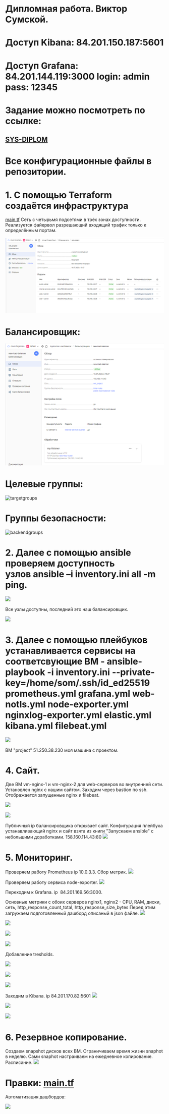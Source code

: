 # Дипломная работа. Виктор Сумской.

# Доступ Kibana: 84.201.150.187:5601
# Доступ Grafana: 84.201.144.119:3000 login: admin pass: 12345

# Задание можно посмотреть по ссылке:
## [SYS-DIPLOM](https://github.com/netology-code/sys-diplom)

# Все конфигурационные файлы в репозитории. 

# 1. С помощью Terraform создаётся инфраструктура 
[main.tf](https://github.com/Dip/blob/main/main.tf)
Сеть с четырьмя подсетями в трёх зонах доступности. Реализуется файервол разрешающий входящий трафик только к определённым портам.

![subnet](https://github.com/VictorSum/Dip/blob/main/img/subnets.png)
# Балансировщик:
![balancer](https://github.com/VictorSum/Dip/blob/main/img/balancer_1.png)
# Целевые группы:
![targetgroups](https://github.com/VictorSum/Dip/tree/main/img/balancer_2.png)
# Группы безопасности:
![backendgroups](https://github.com/VictorSum/Dip/blob/tree/main/img/security.png)
# 2. Далее с помощью ansible проверяем доступность узлов ansible –i inventory.ini all -m ping.
![](https://github.com/VictorSum/Dip/blob/tree/main/img/ansible_ping.png)

Все узлы доступны, последний это наш балансировщик.

![](https://github.com/VictorSum/Dip/blob/tree/main/img/outputs.png)

# 3. Далее с помощью плейбуков устанавливается сервисы на соответсвующие ВМ - ansible-playbook -i inventory.ini --private-key=/home/som/.ssh/id_ed25519 prometheus.yml grafana.yml web-notls.yml node-exporter.yml nginxlog-exporter.yml elastic.yml kibana.yml filebeat.yml
![](https://github.com/VictorSum/Dip/blob/tree/main/img/yandex_vms.png)

ВМ "project" 51.250.38.230 моя машина с проектом.

# 4. Cайт.

Две ВМ vm-nginx-1 и vm-nginx-2 для web-серверов во внутренней сети. Установлен nginx с нашим сайтом. Заходим через bastion по ssh. Отображается запущенные nginx и filebeat.

![](https://github.com/VictorSum/Dip/blob/tree/main/img/ssh_1.png)

![](https://github.com/VictorSum/Dip/blob/tree/main/img/ssh_2.png)

Публичный ip балансировщика открывает сайт. Конфигурация плейбука устанавливающий nginx и сайт взята из книги "Запускаем ansible" с небольшими доработками.
158.160.114.43:80 
![](https://github.com/VictorSum/Dip/blob/tree/main/img/ngnix.png)

# 5. Мониторинг.
Проверяем работу Prometheus ip 10.0.3.3.
Сбор метрик.
![](https://github.com/VictorSum/Dip/blob/tree/main/img/metrics.png)

Проверяем работу сервиса node-exporter.
![](https://github.com/VictorSum/Dip/blob/tree/main/img/node.png)

Переходим к Grafana. ip  84.201.169.56:3000.

Основные метрики с обоих серверов nginx1, nginx2 - CPU, RAM, диски, сеть, http_response_count_total, http_response_size_bytes
Перед этим загружаем подготовленный дашборд описаный в json файле.
![](https://github.com/VictorSum/Dip/blob/tree/main/img/dashboard.png)

![](https://github.com/VictorSum/Dip/blob/tree/main/img/grafana_1.png)

![](https://github.com/VictorSum/Dip/blob/tree/main/img/grafana_2.png)

![](https://github.com/VictorSum/Dip/blob/tree/main/img/grafana_3.png)

Добавление tresholds.

![](https://github.com/VictorSum/Dip/blob/tree/main/img/tresholds.png)

![](https://github.com/VictorSum/Dip/blob/tree/main/img/tresholds_2.png)

![](https://github.com/VictorSum/Dip/blob/tree/main/img/tresholds_3.png)

Заходим в Kibana. ip 84.201.170.82:5601
![](https://github.com/VictorSum/Dip/blob/tree/main/img/kibana_1.png)

![](https://github.com/VictorSum/Dip/blob/tree/main/img/kibana_2.png)

![](https://github.com/VictorSum/Dip/blob/tree/main/img/kibana_3.png)

# 6. Резервное копирование. 
Создаем snapshot дисков всех ВМ. Ограничиваем время жизни snaphot в неделю. Сами snaphot настраиваем на ежедневное копирование.
Расписание.
![](https://github.com/VictorSum/Dip/blob/tree/main/img/snapshot.png)

# Правки: [main.tf](https://github.com/AlexanderSomkin/diplom/blob/main/main.tf)

Автоматизация дашбордов: 

![](https://github.com/VictorSum/Dip/tree/main/img/640f030c-f0e7-489b-bd12-690a01629f51.jpg)



